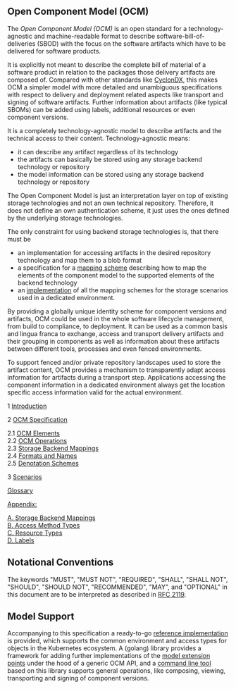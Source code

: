 
## Open Component Model (OCM)

The *Open Component Model (OCM)* is an open standard for a technology-agnostic
and machine-readable format to describe software-bill-of-deliveries (SBOD) with
the focus on the software artifacts which have to be delivered for
software products. 

It is explicitly
not meant to describe the complete bill of material of a software product
in relation to the packages those delivery artifacts are composed of.
Compared with other standards like [CyclonDX](https://cyclonedx.org/), this
makes OCM a simpler model with more detailed and unambiguous specifications
with respect to delivery and deployment related aspects like transport
and signing of software artifacts. Further information about artifacts (like
typical SBOMs) can be added using labels, additional resources or even
component versions.

It is a completely technology-agnostic model to describe artifacts and
the technical access to their content. Technology-agnostic means:

- it can describe any artifact regardless of its technology
- the artifacts can basically be stored using any storage backend technology or
  repository
- the model information can be stored using any storage backend technology or
  repository

The Open Component Model is just an interpretation layer on top of
existing storage technologies and not an own technical repository. Therefore, it
does not define an own authentication scheme, it just uses the ones defined
by the underlying storage technologies.

The only constraint for using backend storage technologies is, that there must be
- an implementation for accessing artifacts in the desired repository technology
  and map them to a blob format
- a specification for a [mapping scheme](doc/specification/mapping/README.md)
  describing how to map the elements of the component model to the supported
  elements of the backend technology
- an [implementation](doc/specification/operations/README.md) of all the mapping
  schemes for the storage scenarios used in a dedicated environment.

By providing a globally unique identity scheme for component versions and
artifacts,
OCM could be used in the whole software lifecycle management, from build to
compliance, to deployment.
It can be used as a common basis and lingua franca to exchange, access and
transport delivery artifacts and their grouping in components as well as
information about these artifacts between different tools, processes and even
fenced environments.

To support fenced and/or private repository landscapes used to store the
artifact content, OCM provides a mechanism to transparently adapt access
information for artifacts during a transport step. Applications
accessing the component information in a dedicated environment always 
get the location specific access information valid for the actual environment. 


1 [Introduction](doc/introduction/README.md)

2 [OCM Specification](doc/specification/README.md)
  
2.1 [OCM Elements](doc/specification/layer1/README.md) <br>
2.2 [OCM Operations](doc/specification/operations/README.md) <br>
2.3 [Storage Backend Mappings](doc/specification/mapping/README.md) <br>
2.4 [Formats and Names](doc/specification/formats/README.md) <br>
2.5 [Denotation Schemes](doc/specification/fdenotations/README.md) <br>

3 [Scenarios](doc/scenarios/README.md) <br>

[Glossary](doc/glossary.md) <br>

[Appendix:](doc/appendix/README.md) <br>

[A. Storage Backend Mappings](doc/appendix/A/README.md) <br>
[B. Access Method Types](doc/appendix/B/README.md) <br>
[C. Resource Types](doc/appendix/C/README.md) <br>
[D. Labels](doc/appendix/D/README.md) <br>

## Notational Conventions

The keywords "MUST", "MUST NOT", "REQUIRED", "SHALL", "SHALL NOT", "SHOULD", "SHOULD NOT", "RECOMMENDED", "MAY",
and "OPTIONAL" in this document are to be interpreted as described in [RFC 2119](https://www.rfc-editor.org/info/rfc2119).

## Model Support

Accompanying to this specification a ready-to-go [reference implementation](https://github.com/gardener/ocm)
is provided, which supports the common environment and access types for objects
in the Kubernetes ecosystem. A (golang) library provides a framework for
adding further implementations of the [model extension points](doc/appendix/README.md) under the hood
of a generic OCM API, and a [command line tool](https://github.com/gardener/ocm/blob/main/docs/reference/ocm.md)
based on this library supports general operations, like composing, viewing, 
transporting and signing of component versions.
